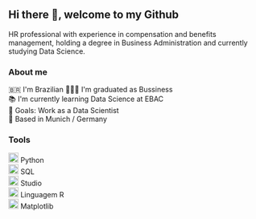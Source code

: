 ## Hi there 👋, welcome to my Github

HR professional with experience in compensation and benefits management, holding a degree in Business Administration and currently studying Data Science. 

### About me

  🇧🇷 I'm Brazilian 
  👨🏼‍🎓 I'm graduated as Bussiness  
  📚 I'm currently learning Data Science at EBAC  
  🎯 Goals: Work as a Data Scientist  
  📍 Based in Munich / Germany  
  
### Tools

<img src="https://cdn.jsdelivr.net/gh/devicons/devicon/icons/python/python-original.svg" alt="Python" width="20"/> Python  
<img src="https://cdn.jsdelivr.net/gh/devicons/devicon@latest/icons/mysql/mysql-original.svg" alt="SQL" width="20" /> SQL    
<img src="https://cdn.jsdelivr.net/gh/devicons/devicon/icons/rstudio/rstudio-original.svg" alt="RStudio" width="20"/> Studio   
<img src="https://cdn.jsdelivr.net/gh/devicons/devicon/icons/r/r-original.svg" alt="R" width="20"/> Linguagem R   
<img src="https://cdn.jsdelivr.net/gh/devicons/devicon/icons/matplotlib/matplotlib-original.svg" alt="Matplotlib" width="20"/> Matplotlib 
          

<!--
**wesley-lacerda/wesley-lacerda** is a ✨ _special_ ✨ repository because its `README.md` (this file) appears on your GitHub profile.

Here are some ideas to get you started:

- 🔭 I’m currently working on ...
- 🌱 I’m currently learning ...
- 👯 I’m looking to collaborate on ...
- 🤔 I’m looking for help with ...
- 💬 Ask me about ...
- 📫 How to reach me: ...
- 😄 Pronouns: ...
- ⚡ Fun fact: ...
-->
